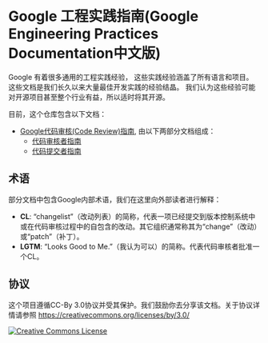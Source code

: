 # Google 工程实践指南(Google Engineering Practices Documentation中文版)

Google 有着很多通用的工程实践经验， 这些实践经验涵盖了所有语言和项目。 这些文档是我们长久以来大量最佳开发实践的经验结晶。
我们认为这些经验可能对开源项目甚至整个行业有益，所以适时将其开源。

目前，这个仓库包含以下文档：

*   [Google代码审核(Code Review)指南](review/index.md), 由以下两部分文档组成：
    *   [代码审核者指南](review/reviewer/index.md)
    *   [代码提交者指南](review/developer/index.md)
## 术语

部分文档中包含Google内部术语，我们在这里向外部读者进行解释：

*   **CL**: “changelist”（改动列表）的简称，代表一项已经提交到版本控制系统中或在代码审核过程中的自包含的改动。其它组织通常称其为“change”（改动）或“patch”（补丁）。
*   **LGTM**: “Looks Good to Me.”（我认为可以）的简称。代表代码审核者批准一个CL。

## 协议

这个项目遵循CC-By 3.0协议并受其保护。我们鼓励你去分享该文档。关于协议详情请参照 https://creativecommons.org/licenses/by/3.0/

<a rel="license" href="https://creativecommons.org/licenses/by/3.0/"><img alt="Creative Commons License" style="border-width:0" src="https://i.creativecommons.org/l/by/3.0/88x31.png" /></a>
